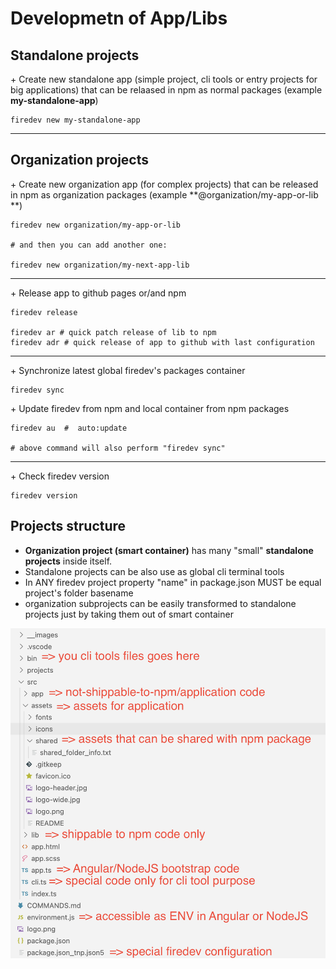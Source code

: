 # Developmetn of App/Libs

## Standalone projects
\+ Create new standalone app (simple project, cli tools or entry projects for big applications)
that can be relaased in npm as normal packages
(example **my-standalone-app**)
```
firedev new my-standalone-app
```
---

## Organization projects
\+ Create new organization app (for complex projects)
that can be released in npm as organization packages 
(example **@organization/my-app-or-lib **)
```
firedev new organization/my-app-or-lib 

# and then you can add another one:

firedev new organization/my-next-app-lib
```
---
\+ Release app to github pages or/and npm
```
firedev release

firedev ar # quick patch release of lib to npm 
firedev adr # quick release of app to github with last configuration
```
---

\+ Synchronize latest global firedev's packages container
```
firedev sync
```
\+ Update firedev from npm and local container from npm packages
```
firedev au  #  auto:update

# above command will also perform "firedev sync" 
```
---
\+ Check firedev version
```
firedev version
```
## Projects structure
- **Organization project (smart container)** has many "small" **standalone projects** inside itself.
- Standalone projects can be also use as global cli terminal tools
- In ANY firedev project property "name" in package.json MUST be equal project's folder basename
- organization subprojects can be easily transformed to standalone projects just by taking them out of smart container

<p style="text-align: center;"><img src="../__images/code-structure.png" ></p>
